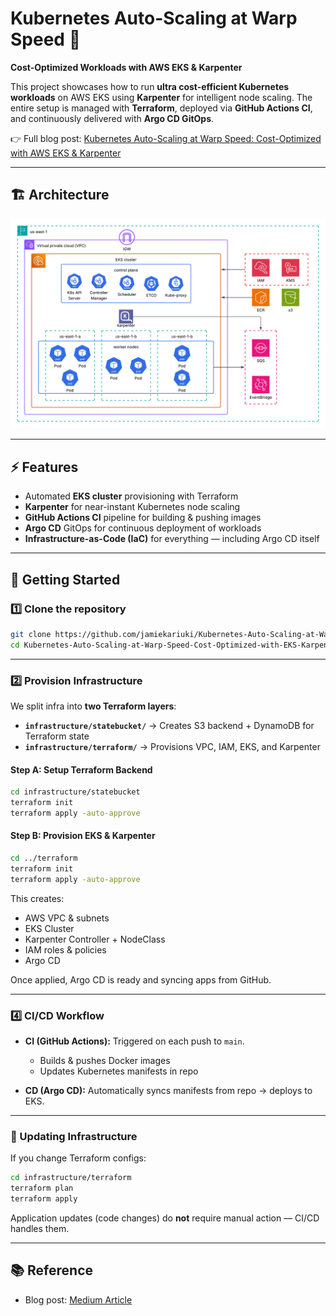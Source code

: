# Kubernetes Auto-Scaling at Warp Speed 🚀

**Cost-Optimized Workloads with AWS EKS & Karpenter**

This project showcases how to run **ultra cost-efficient Kubernetes workloads** on AWS EKS using **Karpenter** for intelligent node scaling. The entire setup is managed with **Terraform**, deployed via **GitHub Actions CI**, and continuously delivered with **Argo CD GitOps**.

👉 Full blog post: [Kubernetes Auto-Scaling at Warp Speed: Cost-Optimized with AWS EKS & Karpenter](https://medium.com/@jamiekariuki18/kubernetes-auto-scaling-at-warp-speed-cost-optimized-with-aws-eks-karpenter-9154f984c5bc)

---

## 🏗️ Architecture

![Architecture](karpenter.png)

---

## ⚡ Features

* Automated **EKS cluster** provisioning with Terraform
* **Karpenter** for near-instant Kubernetes node scaling
* **GitHub Actions CI** pipeline for building & pushing images
* **Argo CD** GitOps for continuous deployment of workloads
* **Infrastructure-as-Code (IaC)** for everything — including Argo CD itself

---

## 🚀 Getting Started

### 1️⃣ Clone the repository

```bash
git clone https://github.com/jamiekariuki/Kubernetes-Auto-Scaling-at-Warp-Speed-Cost-Optimized-with-EKS-Karpenter.git
cd Kubernetes-Auto-Scaling-at-Warp-Speed-Cost-Optimized-with-EKS-Karpenter
```

---

### 2️⃣ Provision Infrastructure

We split infra into **two Terraform layers**:

* **`infrastructure/statebucket/`** → Creates S3 backend + DynamoDB for Terraform state
* **`infrastructure/terraform/`** → Provisions VPC, IAM, EKS, and Karpenter

#### Step A: Setup Terraform Backend

```bash
cd infrastructure/statebucket
terraform init
terraform apply -auto-approve
```

#### Step B: Provision EKS & Karpenter

```bash
cd ../terraform
terraform init
terraform apply -auto-approve
```

This creates:

* AWS VPC & subnets
* EKS Cluster
* Karpenter Controller + NodeClass
* IAM roles & policies
* Argo CD

Once applied, Argo CD is ready and syncing apps from GitHub.

---

### 4️⃣ CI/CD Workflow

* **CI (GitHub Actions):**
  Triggered on each push to `main`.

  * Builds & pushes Docker images
  * Updates Kubernetes manifests in repo

* **CD (Argo CD):**
  Automatically syncs manifests from repo → deploys to EKS.

---

### 🔄 Updating Infrastructure

If you change Terraform configs:

```bash
cd infrastructure/terraform
terraform plan
terraform apply
```

Application updates (code changes) do **not** require manual action — CI/CD handles them.

---

## 📚 Reference

* Blog post: [Medium Article](https://medium.com/@jamiekariuki18/kubernetes-auto-scaling-at-warp-speed-cost-optimized-with-aws-eks-karpenter-9154f984c5bc)

